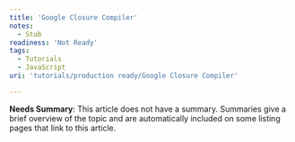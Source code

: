 ```yaml
---
title: 'Google Closure Compiler'
notes:
  - Stub
readiness: 'Not Ready'
tags:
  - Tutorials
  - JavaScript
uri: 'tutorials/production ready/Google Closure Compiler'

---
```

**Needs Summary**: This article does not have a summary. Summaries give a brief overview of the topic and are automatically included on some listing pages that link to this article.

